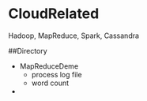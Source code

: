 # CloudRelated
Hadoop, MapReduce, Spark, Cassandra

##Directory

* MapReduceDeme
  * process log file
  * word count
* ​
